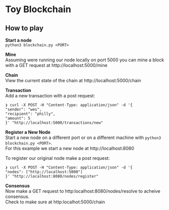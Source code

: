 # Toy Blockchain

## How to play
__Start a node__  
`python3 blockchain.py <PORT>`

__Mine__  
Assuming were running our node locally on port 5000 you can mine a block with a GET request at http://localhost:5000/mine

__Chain__  
View the current state of the chain at http://localhost:5000/chain

__Transaction__  
Add a new transaction with a post request:
```
❯ curl -X POST -H "Content-Type: application/json" -d '{
"sender": "wes",
"recipient": "philly",
"amount": 5
}' "http://localhost:5000/transactions/new"
```

__Register a New Node__  
Start a new node on a different port or on a different machine with
`python3 blockchain.py <PORT>`.  
For this example we start a new node at http://localhost:8080


To register our original node make a post request:
```
❯ curl -X POST -H "Content-Type: application/json" -d '{
"nodes": ["http://localhost:5000"]
}' "http://localhost:8080/nodes/register"
```

__Consensus__  
Now make a GET request to http:localhost:8080/nodes/resolve to acheive consensus.  
Check to make sure at http:localhot:5000/chain
